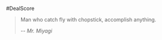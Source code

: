 #DealScore

>  Man who catch fly with chopstick, accomplish anything. 
>  
>  -- <cite>Mr. Miyagi</cite>
